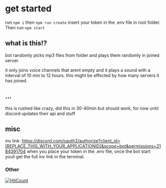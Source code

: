 # get started

run ``npm i`` then ``npm run create`` insert your token in the .env file in root folder. Then run ``npm start``


## what is this!? 
bot randomly picks mp3 files from folder and plays them randomly in joined server.

it only joins voice channels that arent empty and it plays a sound with a interval of 10 min to 12 hours. 
this might be effected by how many servers it has joined.


## ...

this is rushed like crazy, did this in 30-40min but should work, for now until discord updates their api and stuff


## misc

inv link: https://discord.com/oauth2/authorize?client_id=[REPLACE_THIS_WITH_YOUR_APPLICATIONID]&scope=bot&permissions=2184391704 when you place your token in the .env file, once the bot start youll get the full inv link in the terminal. 

### Other
[![HitCount](https://hits.dwyl.com/Myxelium/{project}.svg?style=flat&show=unique)](http://hits.dwyl.com/Myxelium/{project})